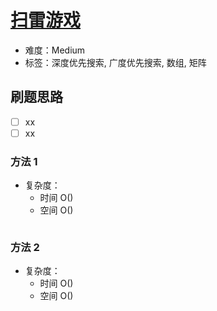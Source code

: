 # [扫雷游戏](https://leetcode-cn.com/problems/minesweeper/)

- 难度：Medium
- 标签：深度优先搜索, 广度优先搜索, 数组, 矩阵

## 刷题思路

- [ ] xx
- [ ] xx

### 方法 1

- 复杂度：
    - 时间 O()
    - 空间 O()

``` js

```

### 方法 2

- 复杂度：
    - 时间 O()
    - 空间 O()

``` js

```
